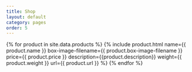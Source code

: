 ```yaml
---
title: Shop
layout: default
category: pages
order: 5
---
```


{% for product in site.data.products %}
{% include product.html name={{ product.name }} box-image-filename={{ product.box-image-filename }} price={{ product.price }} description={{product.description}} weight={{ product.weight }} url={{ product.url }} %}
{% endfor %}
